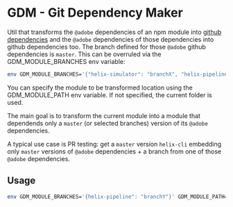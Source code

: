 # GDM - Git Dependency Maker

Util that transforms the `@adobe` dependencies of an npm module into [github dependencies](https://docs.npmjs.com/files/package.json#git-urls-as-dependencies) and the `@adobe` dependencies of those dependencies into github dependencies too.
The branch defined for those `@adobe` github dependencies is `master`. This can be overruled via the GDM_MODULE_BRANCHES env variable:

```bash
env GDM_MODULE_BRANCHES='{"helix-simulator": "branchX", "helix-pipeline": "branchY"}'
```

You can specify the module to be transformed location using the GDM_MODULE_PATH env variable. If not specified, the current folder is used.

The main goal is to transform the current module into a module that dependends only a `master` (or selected branches) version of its `@adobe` dependencies.

A typical use case is PR testing: get a `master` version `helix-cli` embedding only `master` versions of `@adobe` dependencies + a branch from one of those `@adobe` dependencies.

## Usage

```bash
env GDM_MODULE_BRANCHES='{helix-pipeline": "branchY"}' GDM_MODULE_PATH='/Users/auser/workspace/helix-cli' node index.js
```

